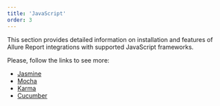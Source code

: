 ```yaml
---
title: 'JavaScript'
order: 3
---
```

This section provides detailed information on installation and features of Allure Report integrations with supported JavaScript frameworks. 

Please, follow the links to see more:
- [Jasmine](https://docs.qameta.io/allure-report/frameworks/js/jasmine)
- [Mocha](https://docs.qameta.io/allure-report/frameworks/js/mocha)
- [Karma](https://docs.qameta.io/allure-report/frameworks/js/karma)
- [Cucumber](https://docs.qameta.io/allure-report/frameworks/js/cucumber)